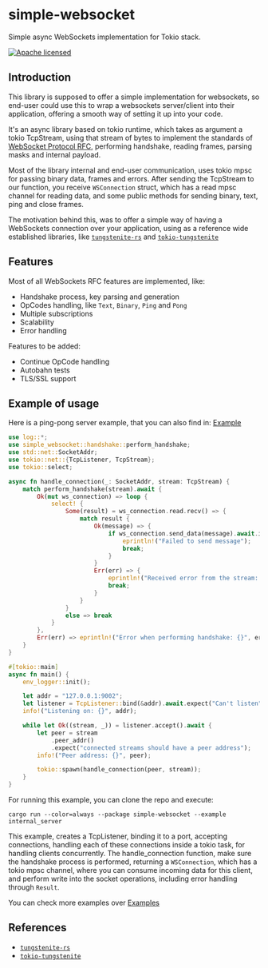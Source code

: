 # simple-websocket

Simple async WebSockets implementation for Tokio stack.

[![Apache licensed](https://img.shields.io/badge/license-Apache-blue.svg)](./LICENSE)

## Introduction

This library is supposed to offer a simple implementation for websockets, so end-user could use this
to wrap a websockets server/client into their application, offering a smooth way of setting it up into your code.

It's an async library based on tokio runtime, which takes as argument a tokio TcpStream, using that stream of bytes
to implement the standards of [WebSocket Protocol RFC](https://datatracker.ietf.org/doc/html/rfc6455), performing handshake,
reading frames, parsing masks and internal payload.

Most of the library internal and end-user communication, uses tokio mpsc for passing binary data, frames and errors. After
sending the TcpStream to our function, you receive `WSConnection` struct, which has a read mpsc channel for reading data,
and some public methods for sending binary, text, ping and close frames.

The motivation behind this, was to offer a simple way of having a WebSockets connection over your application, using as a 
reference wide established libraries, like  [`tungstenite-rs`](https://github.com/snapview/tungstenite-rs) and [`tokio-tungstenite`](https://github.com/snapview/tokio-tungstenite/tree/master)

## Features

Most of all WebSockets RFC features are implemented, like:
- Handshake process, key parsing and generation
- OpCodes handling, like `Text`, `Binary`, `Ping` and `Pong`
- Multiple subscriptions
- Scalability
- Error handling

Features to be added:
- Continue OpCode handling
- Autobahn tests
- TLS/SSL support

## Example of usage

Here is a ping-pong server example, that you can also find in: [Example](./examples/internal_server.rs)

```rust
use log::*;
use simple_websocket::handshake::perform_handshake;
use std::net::SocketAddr;
use tokio::net::{TcpListener, TcpStream};
use tokio::select;

async fn handle_connection(_: SocketAddr, stream: TcpStream) {
    match perform_handshake(stream).await {
        Ok(mut ws_connection) => loop {
            select! {
                Some(result) = ws_connection.read.recv() => {
                    match result {
                        Ok(message) => {
                            if ws_connection.send_data(message).await.is_err() {
                                eprintln!("Failed to send message");
                                break;
                            }
                        }
                        Err(err) => {
                            eprintln!("Received error from the stream: {}", err);
                            break;
                        }
                    }
                }
                else => break
            }
        },
        Err(err) => eprintln!("Error when performing handshake: {}", err),
    }
}

#[tokio::main]
async fn main() {
    env_logger::init();

    let addr = "127.0.0.1:9002";
    let listener = TcpListener::bind(&addr).await.expect("Can't listen");
    info!("Listening on: {}", addr);

    while let Ok((stream, _)) = listener.accept().await {
        let peer = stream
            .peer_addr()
            .expect("connected streams should have a peer address");
        info!("Peer address: {}", peer);

        tokio::spawn(handle_connection(peer, stream));
    }
}
```

For running this example, you can clone the repo and execute:
```shell
cargo run --color=always --package simple-websocket --example internal_server
```

This example, creates a TcpListener, binding it to a port, accepting connections, handling each of these connections
inside a tokio task, for handling clients concurrently. The handle_connection function, make sure the handshake process
is performed, returning a `WSConnection`, which has a tokio mpsc channel, where you can consume incoming data for this client, 
and perform write into the socket operations, including error handling through `Result`.

You can check more examples over [Examples](./examples)

## References

- [`tungstenite-rs`](https://github.com/snapview/tungstenite-rs)
- [`tokio-tungstenite`](https://github.com/snapview/tokio-tungstenite/tree/master)



